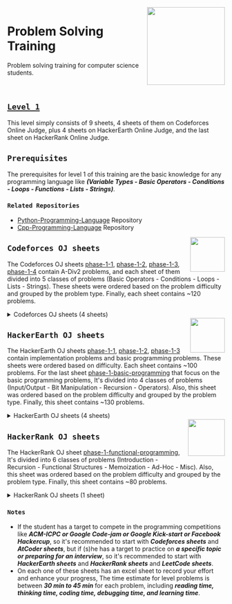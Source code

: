 <img align="right" width="180" height="180" src="https://github.com/cs-MohamedAyman/Problem-Solving-Training/blob/master/online-judges-logos/problem-solving-training.jpg">

# Problem Solving Training
Problem solving training for computer science students.

<br>

## [`Level 1`](https://github.com/cs-MohamedAyman/Problem-Solving-Training/tree/master/level-1)

This level simply consists of 9 sheets, 4 sheets of them on Codeforces Online Judge, plus 4 sheets on HackerEarth Online Judge, and the last sheet on HackerRank Online Judge.

## `Prerequisites`

The prerequisites for level 1 of this training are the basic knowledge for any programming language like ***(Variable Types - Basic Operators - Conditions - Loops - Functions - Lists - Strings)***.

### `Related Repositories`
* [Python-Programming-Language](https://github.com/cs-MohamedAyman/Python-Programming-Language) Repository
* [Cpp-Programming-Language](https://github.com/cs-MohamedAyman/Cpp-Programming-Language) Repository

<img align="right" width="80" height="80" src="https://github.com/cs-MohamedAyman/Problem-Solving-Training/blob/master/online-judges-logos/codeforces.jpg">

## `Codeforces OJ sheets`

The Codeforces OJ sheets [phase-1-1](https://github.com/cs-MohamedAyman/Problem-Solving-Training/tree/master/level-1/codeforces-phase-1-1), [phase-1-2](https://github.com/cs-MohamedAyman/Problem-Solving-Training/tree/master/level-1/codeforces-phase-1-2), [phase-1-3](https://github.com/cs-MohamedAyman/Problem-Solving-Training/tree/master/level-1/codeforces-phase-1-3), [phase-1-4](https://github.com/cs-MohamedAyman/Problem-Solving-Training/tree/master/level-1/codeforces-phase-1-4) contain A-Div2 problems, and each sheet of them divided into 5 classes of problems (Basic Operators - Conditions - Loops - Lists - Strings). These sheets were ordered based on the problem difficulty and grouped by the problem type. Finally, each sheet contains ~120 problems.

<details>
	<summary>Codeforces OJ sheets (4 sheets)</summary>

### Agenda of [phase-1-1](https://github.com/cs-MohamedAyman/Problem-Solving-Training/tree/master/level-1/codeforces-phase-1-1) (160 problems) `120 Hrs`

| Category        | Problems    |
| ------|:-----:|
| Basic Operator  | 15 problems |
| Condition       | 15 problems |
| Loop            | 35 problems |
| String          | 35 problems |
| List            | 60 problems |

### Agenda of [phase-1-2](https://github.com/cs-MohamedAyman/Problem-Solving-Training/tree/master/level-1/codeforces-phase-1-2) (115 problems) `80 Hrs`

| Category        | Problems    |
| ------|:-----:|
| Basic Operator  | 10 problems |
| Condition       | 15 problems |
| Loop            | 20 problems |
| String          | 30 problems |
| List            | 35 problems |

### Agenda of [phase-1-3](https://github.com/cs-MohamedAyman/Problem-Solving-Training/tree/master/level-1/codeforces-phase-1-3) (115 problems) `80 Hrs`

| Category        | Problems    |
| ------|:-----:|
| Basic Operator  | 5 problems  |
| Condition       | 20 problems |
| Loop            | 25 problems |
| String          | 30 problems |
| List            | 35 problems |

### Agenda of [phase-1-4](https://github.com/cs-MohamedAyman/Problem-Solving-Training/tree/master/level-1/codeforces-phase-1-4) (105 problems) `80 Hrs`

| Category        | Problems    |
| ------|:-----:|
| Basic Operator  | 5 problems  |
| Condition       | 20 problems |
| Loop            | 20 problems |
| String          | 30 problems |
| List            | 30 problems |

</details>

<img align="right" width="80" height="80" src="https://github.com/cs-MohamedAyman/Problem-Solving-Training/blob/master/online-judges-logos/hackerearth.jpg">

## `HackerEarth OJ sheets`

The HackerEarth OJ sheets [phase-1-1](https://github.com/cs-MohamedAyman/Problem-Solving-Training/tree/master/level-1/hackerearth-phase-1-1), [phase-1-2](https://github.com/cs-MohamedAyman/Problem-Solving-Training/tree/master/level-1/hackerearth-phase-1-2), [phase-1-3](https://github.com/cs-MohamedAyman/Problem-Solving-Training/tree/master/level-1/hackerearth-phase-1-3) contain implementation problems and basic programming problems. These sheets were ordered based on difficulty. Each sheet contains ~100 problems. For the last sheet [phase-1-basic-programming](https://github.com/cs-MohamedAyman/Problem-Solving-Training/tree/master/level-1/hackerearth-phase-1-basic-programming) that focus on the basic programming problems, It's divided into 4 classes of problems (Input/Output - Bit Manipulation - Recursion - Operators). Also, this sheet was ordered based on the problem difficulty and grouped by the problem type. Finally, this sheet contains ~130 problems.

<details>
	<summary>HackerEarth OJ sheets (4 sheets)</summary>

### Agenda of [phase-1-1](https://github.com/cs-MohamedAyman/Problem-Solving-Training/tree/master/level-1/hackerearth-phase-1-1) (100 problems) `80 Hrs`

| Category        | Problems    |
| ------|:-----:|
| Implementation  | 25 problems |
| Implementation  | 25 problems |
| Implementation  | 25 problems |
| Implementation  | 25 problems |

### Agenda of [phase-1-2](https://github.com/cs-MohamedAyman/Problem-Solving-Training/tree/master/level-1/hackerearth-phase-1-2) (100 problems) `80 Hrs`

| Category        | Problems    |
| ------|:-----:|
| Implementation  | 25 problems |
| Implementation  | 25 problems |
| Implementation  | 25 problems |
| Implementation  | 25 problems |

### Agenda of [phase-1-3](https://github.com/cs-MohamedAyman/Problem-Solving-Training/tree/master/level-1/hackerearth-phase-1-3) (100 problems) `80 Hrs`

| Category        | Problems    |
| ------|:-----:|
| Implementation  | 25 problems |
| Implementation  | 25 problems |
| Implementation  | 25 problems |
| Implementation  | 25 problems |

### Agenda of [phase-1-basic-programming](https://github.com/cs-MohamedAyman/Problem-Solving-Training/tree/master/level-1/hackerearth-phase-1-basic-programming) (130 problems) `100 Hrs`

| Category          | Problems    |
| ------|:-----:|
| Input/Output      | 50 problems |
| Bit Manipulation  | 70 problems |
| Recursion         | 10 problems |
| Operators         | 5 problems  |

</details>

<img align="right" width="85" height="85" src="https://github.com/cs-MohamedAyman/Problem-Solving-Training/blob/master/online-judges-logos/hackerrank.jpg">

## `HackerRank OJ sheets`

The HackerRank OJ sheet [phase-1-functional-programming](https://github.com/cs-MohamedAyman/Problem-Solving-Training/tree/master/level-1/hackerrank-phase-1-functional-programming), It's divided into 6 classes of problems (Introduction - Recursion - Functional Structures - Memoization - Ad-Hoc - Misc). Also, this sheet was ordered based on  the problem difficulty and grouped by the problem type. Finally, this sheet contains ~80 problems.

<details>
	<summary>HackerRank OJ sheets (1 sheet)</summary>

### Agenda of [phase-1-functional-programming](https://github.com/cs-MohamedAyman/Problem-Solving-Training/tree/master/level-1/hackerrank-phase-1-functional-programming) (80 problems) `80 Hrs`

| Category               | Problems    |
| ---------|:-----:|
| Introduction           | 25 problems |
| Recursion              | 20 problems |
| Functional Structures  | 10 problems |
| Memoization            | 10 problems |
| Ad-Hoc                 | 15 problems |
| Misc                   | 5 problems  |

</details>

### `Notes`

* If the student has a target to compete in the programming competitions like ***ACM-ICPC or Google Code-jam or Google Kick-start or Facebook Hackercup***, so it's recommended to start with ***Codeforces sheets*** and ***AtCoder sheets***, but if (s)he has a target to practice on ***a specific topic or preparing for an interview***, so it's recommended to start with ***HackerEarth sheets*** and ***HackerRank sheets*** and ***LeetCode sheets***.
* On each one of these sheets has an excel sheet to record your effort and enhance your progress, The time estimate for level problems is between ***30 min to 45 min*** for each problem, including ***reading time, thinking time, coding time, debugging time, and learning time***.
